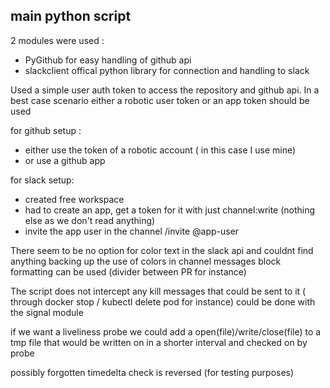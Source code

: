 ## main python script

2 modules were used :
* PyGithub for easy handling of github api
* slackclient offical python library for connection and handling to slack

Used a simple user auth token to access the repository and github api.
In a best case scenario either a robotic user token or an app token should be used

for github setup :
- either use the token of a robotic account ( in this case I use mine)
- or use a github app

for slack setup:
- created free workspace
- had to create an app, get a token for it with just channel:write (nothing else as we don't read anything)
- invite the app user in the channel /invite \@app-user

There seem to be no option for color text in the slack api and couldnt find anything backing up the use of colors
in channel messages
block formatting can be used (divider between PR for instance)

The script does not intercept any kill messages that could be sent to it ( through docker stop / kubectl delete pod for instance)
could be done with the signal module

if we want a liveliness probe we could add a open(file)/write/close(file) to a tmp file that
would be written on in a shorter interval and checked on by probe


possibly forgotten
timedelta check is reversed (for testing purposes)
